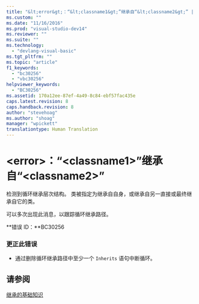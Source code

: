```yaml
---
title: "&lt;error&gt;：“&lt;classname1&gt;”继承自“&lt;classname2&gt;” | Microsoft Docs"
ms.custom: ""
ms.date: "11/16/2016"
ms.prod: "visual-studio-dev14"
ms.reviewer: ""
ms.suite: ""
ms.technology: 
  - "devlang-visual-basic"
ms.tgt_pltfrm: ""
ms.topic: "article"
f1_keywords: 
  - "bc30256"
  - "vbc30256"
helpviewer_keywords: 
  - "BC30256"
ms.assetid: 170a12ee-87ef-4a49-8c84-ebf57fac435e
caps.latest.revision: 8
caps.handback.revision: 8
author: "stevehoag"
ms.author: "shoag"
manager: "wpickett"
translationtype: Human Translation
---
```

# &lt;error&gt;：“&lt;classname1&gt;”继承自“&lt;classname2&gt;”
检测到循环继承层次结构。 类被指定为继承自自身，或继承自另一直接或最终继承自它的类。  
  
 可以多次出现此消息，以跟踪循环继承路径。  
  
 **错误 ID：**BC30256  
  
### 更正此错误  
  
-   通过删除循环继承路径中至少一个 `Inherits` 语句中断循环。  
  
## 请参阅  
 [继承的基础知识](../../visual-basic/programming-guide/language-features/objects-and-classes/inheritance-basics.md)